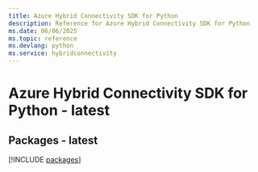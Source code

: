 ```yaml
---
title: Azure Hybrid Connectivity SDK for Python
description: Reference for Azure Hybrid Connectivity SDK for Python
ms.date: 06/06/2025
ms.topic: reference
ms.devlang: python
ms.service: hybridconnectivity
---
```

# Azure Hybrid Connectivity SDK for Python - latest
## Packages - latest
[!INCLUDE [packages](hybrid-connectivity-index.md)]